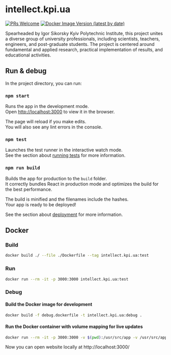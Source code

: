 # intellect.kpi.ua

[![PRs Welcome](https://img.shields.io/badge/PRs-welcome-brightgreen.svg)](http://makeapullrequest.com)
[![Docker Image Version (latest by date)](https://img.shields.io/docker/v/kpiua/intellect.kpi.ua)](https://hub.docker.com/r/kpiua/intellect.kpi.ua)

Spearheaded by Igor Sikorsky Kyiv Polytechnic Institute, this project unites a diverse group of university professionals, including scientists, teachers, engineers, and post-graduate students. The project is centered around fundamental and applied research, practical implementation of results, and educational activities.

## Run & debug

In the project directory, you can run:

### `npm start`

Runs the app in the development mode.<br />
Open [http://localhost:3000](http://localhost:3000) to view it in the browser.

The page will reload if you make edits.<br />
You will also see any lint errors in the console.

### `npm test`

Launches the test runner in the interactive watch mode.<br />
See the section about [running tests](https://facebook.github.io/create-react-app/docs/running-tests) for more information.

### `npm run build`

Builds the app for production to the `build` folder.<br />
It correctly bundles React in production mode and optimizes the build for the best performance.

The build is minified and the filenames include the hashes.<br />
Your app is ready to be deployed!

See the section about [deployment](https://facebook.github.io/create-react-app/docs/deployment) for more information.

## Docker

### Build

```bash
docker build ./ --file ./Dockerfile --tag intellect.kpi.ua:test
```

### Run

```bash
docker run --rm -it -p 3000:3000 intellect.kpi.ua:test
```

### Debug

#### Build the Docker image for development

```bash
docker build -f debug.dockerfile -t intellect.kpi.ua:debug .
```

#### Run the Docker container with volume mapping for live updates

```bash
docker run --rm -it -p 3000:3000 -v $(pwd):/usr/src/app -v /usr/src/app/node_modules intellect.kpi.ua:debug
```

Now you can open website locally at http://localhost:3000/

